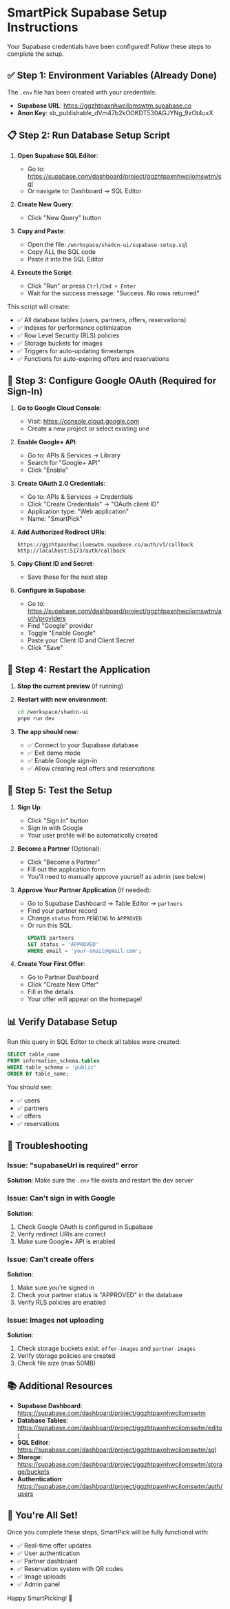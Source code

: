 # SmartPick Supabase Setup Instructions

Your Supabase credentials have been configured! Follow these steps to complete the setup.

## ✅ Step 1: Environment Variables (Already Done)

The `.env` file has been created with your credentials:
- **Supabase URL**: https://ggzhtpaxnhwcilomswtm.supabase.co
- **Anon Key**: sb_publishable_dVm47b2kOOKDT530AGJYNg_9zOt4uxX

## 📋 Step 2: Run Database Setup Script

1. **Open Supabase SQL Editor**:
   - Go to: https://supabase.com/dashboard/project/ggzhtpaxnhwcilomswtm/sql
   - Or navigate to: Dashboard → SQL Editor

2. **Create New Query**:
   - Click "New Query" button

3. **Copy and Paste**:
   - Open the file: `/workspace/shadcn-ui/supabase-setup.sql`
   - Copy ALL the SQL code
   - Paste it into the SQL Editor

4. **Execute the Script**:
   - Click "Run" or press `Ctrl/Cmd + Enter`
   - Wait for the success message: "Success. No rows returned"

This script will create:
- ✅ All database tables (users, partners, offers, reservations)
- ✅ Indexes for performance optimization
- ✅ Row Level Security (RLS) policies
- ✅ Storage buckets for images
- ✅ Triggers for auto-updating timestamps
- ✅ Functions for auto-expiring offers and reservations

## 🔐 Step 3: Configure Google OAuth (Required for Sign-In)

1. **Go to Google Cloud Console**:
   - Visit: https://console.cloud.google.com
   - Create a new project or select existing one

2. **Enable Google+ API**:
   - Go to: APIs & Services → Library
   - Search for "Google+ API"
   - Click "Enable"

3. **Create OAuth 2.0 Credentials**:
   - Go to: APIs & Services → Credentials
   - Click "Create Credentials" → "OAuth client ID"
   - Application type: "Web application"
   - Name: "SmartPick"

4. **Add Authorized Redirect URIs**:
   ```
   https://ggzhtpaxnhwcilomswtm.supabase.co/auth/v1/callback
   http://localhost:5173/auth/callback
   ```

5. **Copy Client ID and Secret**:
   - Save these for the next step

6. **Configure in Supabase**:
   - Go to: https://supabase.com/dashboard/project/ggzhtpaxnhwcilomswtm/auth/providers
   - Find "Google" provider
   - Toggle "Enable Google"
   - Paste your Client ID and Client Secret
   - Click "Save"

## 🚀 Step 4: Restart the Application

1. **Stop the current preview** (if running)

2. **Restart with new environment**:
   ```bash
   cd /workspace/shadcn-ui
   pnpm run dev
   ```

3. **The app should now**:
   - ✅ Connect to your Supabase database
   - ✅ Exit demo mode
   - ✅ Enable Google sign-in
   - ✅ Allow creating real offers and reservations

## 🧪 Step 5: Test the Setup

1. **Sign Up**:
   - Click "Sign In" button
   - Sign in with Google
   - Your user profile will be automatically created

2. **Become a Partner** (Optional):
   - Click "Become a Partner"
   - Fill out the application form
   - You'll need to manually approve yourself as admin (see below)

3. **Approve Your Partner Application** (If needed):
   - Go to Supabase Dashboard → Table Editor → `partners`
   - Find your partner record
   - Change `status` from `PENDING` to `APPROVED`
   - Or run this SQL:
     ```sql
     UPDATE partners 
     SET status = 'APPROVED' 
     WHERE email = 'your-email@gmail.com';
     ```

4. **Create Your First Offer**:
   - Go to Partner Dashboard
   - Click "Create New Offer"
   - Fill in the details
   - Your offer will appear on the homepage!

## 📊 Verify Database Setup

Run this query in SQL Editor to check all tables were created:

```sql
SELECT table_name 
FROM information_schema.tables 
WHERE table_schema = 'public'
ORDER BY table_name;
```

You should see:
- ✅ users
- ✅ partners
- ✅ offers
- ✅ reservations

## 🔧 Troubleshooting

### Issue: "supabaseUrl is required" error
**Solution**: Make sure the `.env` file exists and restart the dev server

### Issue: Can't sign in with Google
**Solution**: 
1. Check Google OAuth is configured in Supabase
2. Verify redirect URIs are correct
3. Make sure Google+ API is enabled

### Issue: Can't create offers
**Solution**: 
1. Make sure you're signed in
2. Check your partner status is "APPROVED" in the database
3. Verify RLS policies are enabled

### Issue: Images not uploading
**Solution**: 
1. Check storage buckets exist: `offer-images` and `partner-images`
2. Verify storage policies are created
3. Check file size (max 50MB)

## 📚 Additional Resources

- **Supabase Dashboard**: https://supabase.com/dashboard/project/ggzhtpaxnhwcilomswtm
- **Database Tables**: https://supabase.com/dashboard/project/ggzhtpaxnhwcilomswtm/editor
- **SQL Editor**: https://supabase.com/dashboard/project/ggzhtpaxnhwcilomswtm/sql
- **Storage**: https://supabase.com/dashboard/project/ggzhtpaxnhwcilomswtm/storage/buckets
- **Authentication**: https://supabase.com/dashboard/project/ggzhtpaxnhwcilomswtm/auth/users

## 🎉 You're All Set!

Once you complete these steps, SmartPick will be fully functional with:
- ✅ Real-time offer updates
- ✅ User authentication
- ✅ Partner dashboard
- ✅ Reservation system with QR codes
- ✅ Image uploads
- ✅ Admin panel

Happy SmartPicking! 🎯